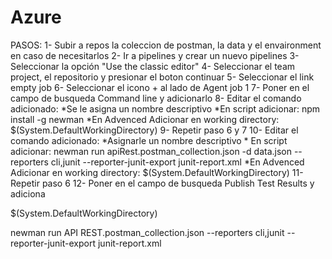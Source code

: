 Azure
=====
PASOS:
1-  Subir a repos la coleccion de postman, la data y el envaironment en caso de necesitarlos
2- Ir a pipelines y crear un nuevo pipelines
3- Seleccionar la opción "Use the classic editor"
4- Seleccionar el team project, el repositorio y presionar el boton continuar
5- Seleccionar el link empty job
6- Seleccionar el icono + al lado de Agent job 1
7- Poner en el campo de busqueda Command line y adicionarlo
8- Editar el comando adicionado:
    *Se le asigna un nombre descriptivo
    *En script adicionar: npm install -g newman
    *En Advenced Adicionar en working directory: $(System.DefaultWorkingDirectory)
9- Repetir paso 6 y 7
10- Editar el comando adicionado:
    *Asignarle un nombre descriptivo
    * En script adicionar: newman run apiRest.postman_collection.json -d data.json --reporters cli,junit --reporter-junit-export junit-report.xml
    *En Advenced Adicionar en working directory: $(System.DefaultWorkingDirectory)
11- Repetir paso 6
12- Poner en el campo de busqueda Publish Test Results  y adiciona

$(System.DefaultWorkingDirectory)

newman run API REST.postman_collection.json --reporters cli,junit --reporter-junit-export junit-report.xml
